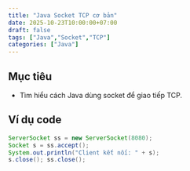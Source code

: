 ```yaml
---
title: "Java Socket TCP cơ bản"
date: 2025-10-23T10:00:00+07:00
draft: false
tags: ["Java","Socket","TCP"]
categories: ["Java"]
---
```


## Mục tiêu
- Tìm hiểu cách Java dùng socket để giao tiếp TCP.

## Ví dụ code
```java
ServerSocket ss = new ServerSocket(8080);
Socket s = ss.accept();
System.out.println("Client kết nối: " + s);
s.close(); ss.close();
